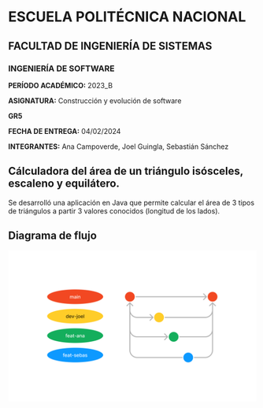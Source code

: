 # ESCUELA POLITÉCNICA NACIONAL

## FACULTAD DE INGENIERÍA DE SISTEMAS

### INGENIERÍA DE SOFTWARE

**PERÍODO ACADÉMICO:** 2023_B

**ASIGNATURA:** Construcción y evolución de software		

**GR5**

**FECHA DE ENTREGA:** 04/02/2024

**INTEGRANTES:** Ana Campoverde, Joel Guingla, Sebastián Sánchez

## Cálculadora del área de un triángulo isósceles, escaleno y equilátero.
Se desarrolló una aplicación en Java que permite calcular el área de 3 tipos de triángulos a partir 3 valores conocidos (longitud de los lados).
## Diagrama de flujo
![flow-chart](/images/imageFlowChart.png)






